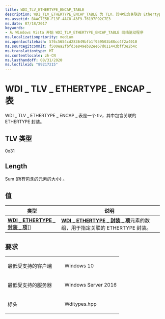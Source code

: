 ```yaml
---
title: WDI_TLV_ETHERTYPE_ENCAP_TABLE
description: WDI_TLV_ETHERTYPE_ENCAP_TABLE 为 TLV，其中包含关联的 Ethertype 封装。
ms.assetid: BAAC7E5B-F13F-4AC8-A3F9-76197F92C7E3
ms.date: 07/18/2017
keywords:
- 从 Windows Vista 开始 WDI_TLV_ETHERTYPE_ENCAP_TABLE 网络驱动程序
ms.localizationpriority: medium
ms.openlocfilehash: 576c5654cd283649bfb1f959503b88cc4f2a4010
ms.sourcegitcommit: f500ea2fbfd3e849eb82ee67d011443bff3e2b4c
ms.translationtype: MT
ms.contentlocale: zh-CN
ms.lasthandoff: 08/31/2020
ms.locfileid: "89217215"
---
```

# <a name="wdi_tlv_ethertype_encap_table"></a>WDI \_ TLV \_ ETHERTYPE \_ ENCAP \_ 表


WDI \_ TLV \_ ETHERTYPE \_ ENCAP \_ 表是一个 tlv，其中包含关联的 ETHERTYPE 封装。

## <a name="tlv-type"></a>TLV 类型


0x31

## <a name="length"></a>Length


Sum (所有包含的元素的大小) 。

## <a name="values"></a>值


| 类型                                                                                       | 说明                                                                                                                                                                  |
|--------------------------------------------------------------------------------------------|------------------------------------------------------------------------------------------------------------------------------------------------------------------------------|
| [**WDI \_ ETHERTYPE \_ 封装 \_ 项**](/windows-hardware/drivers/ddi/wditypes/ns-wditypes-_wdi_ethertype_encapsulation_entry)\[\] | [**WDI \_ ETHERTYPE \_ 封装 \_ 项**](/windows-hardware/drivers/ddi/wditypes/ns-wditypes-_wdi_ethertype_encapsulation_entry)元素的数组，用于指定关联的 ETHERTYPE 封装。 |

 

<a name="requirements"></a>要求
------------

<table>
<colgroup>
<col width="50%" />
<col width="50%" />
</colgroup>
<tbody>
<tr class="odd">
<td><p>最低受支持的客户端</p></td>
<td><p>Windows 10</p></td>
</tr>
<tr class="even">
<td><p>最低受支持的服务器</p></td>
<td><p>Windows Server 2016</p></td>
</tr>
<tr class="odd">
<td><p>标头</p></td>
<td>Wditypes.hpp</td>
</tr>
</tbody>
</table>

 

